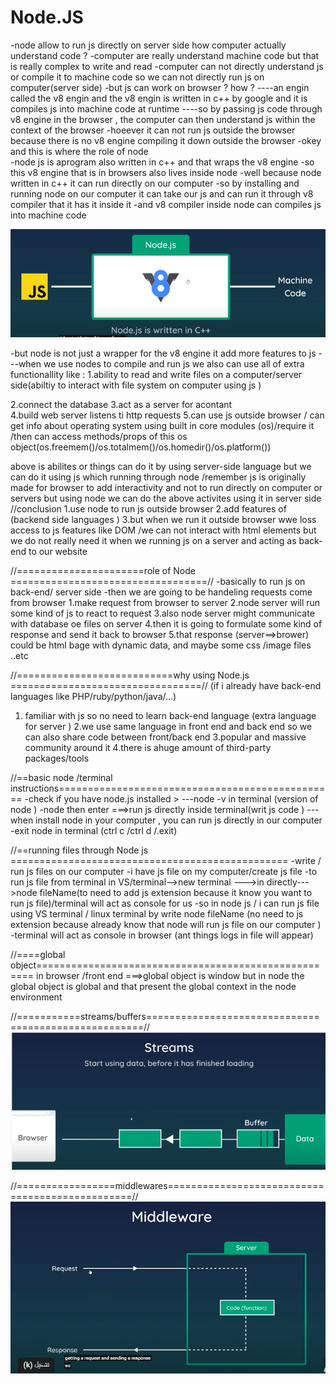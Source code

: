 # Node.JS

-node allow to run js directly on server side
how computer actually understand code ?
-computer are really understand machine code but that is really complex to write and read
-computer can not directly understand js or compile it to machine code so we can not directly run js on computer(server side)
-but js can work on browser ? how ?
----an engin called the v8 engin and the v8 engin is written in c++ by google and it is compiles js into machine code at runtime
----so by passing js code through v8 engine in the browser , the computer can then understand js within the context of the browser
-hoeever it can not run js outside the browser because there is no v8 engine compiling it down outside the browser
-okey and this is where the role of node  
-node js is aprogram also written in c++ and that wraps the v8 engine
-so this v8 engine that is in browsers also lives inside node
-well because node written in c++ it can run directly on our computer
-so by installing and running node on our computer it can take our js and can run it through v8 compiler that it has it inside it
-and v8 compiler inside node can compiles js into machine code

![img](img/node.png)

-but node is not just a wrapper for the v8 engine it add more features to js
---when we use nodes to compile and run js we also can use all of extra functionallity like :
1.ability to read and write files on a computer/server side(abiltiy to interact with file system on computer using js )

2.connect the database
3.act as a server for acontant  
4.build web server listens ti http requests
5.can use js outside browser / can get info about operating system using built in core modules (os)/require it /then can access methods/props of this os object(os.freemem()/os.totalmem()/os.homedir()/os.platform())

above is abilites or things can do it by using server-side language but we can do it using js which running through node /remember js is originally made for browser to add interactivity and not to run directly on computer or servers but using node we can do the above activites using it in server side
//conclusion
1.use node to run js outside browser
2.add features of (backend side languages )
3.but when we run it outside browser wwe loss access to js features like DOM /we can not interact with html elements but we do not really need it when we running js on a server and acting as back-end to our website

//======================role of Node ==================================//
-basically to run js on back-end/ server side
-then we are going to be handeling requests come from browser
1.make request from browser to server
2.node server will run some kind of js to react to request
3.also node server might communicate with database oe files on server
4.then it is going to formulate some kind of response and send it back to browser
5.that response (server==>brower) could be html bage with dynamic data, and maybe some css /image files ..etc

//===========================why using Node.js =================================//
(if i already have back-end languages like PHP/ruby/python/java/...)

1. familiar with js so no need to learn back-end language (extra language for server )
   2.we use same language in front end and back end so we can also share code between front/back end
   3.popular and massive community around it
   4.there is ahuge amount of third-party packages/tools

//==basic node /terminal instructions================================================
-check if you have node.js installed >
---node -v in terminal (version of node )
-node then enter ===>run js directly inside terminal(writ js code )
---when install node in your computer , you can run js directly in our computer
-exit node in terminal (ctrl c /ctrl d /.exit)

//==running files through Node js ================================================
-write / run js files on our computer
-i have js file on my computer/create js file
-to run js file from terminal in VS/terminal-->new terminal --->in directly--->node fileName(to need to add js extension because it know you want to run js file)/terminal will act as console for us
-so in node js / i can run js file using VS terminal / linux terminal by write node fileName (no need to js extension because already know that node will run js file on our computer )
-terminal will act as console in browser (ant things logs in file will appear)

//====global object=====================================================
in browser /front end ===>global object is window
but in node the global object is global and that present the global context in the node environment

//===========streams/buffers=====================================================//
![img](img/2.png)

//=================middlewares================================================//
![img](img/middleware.png)
